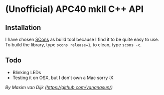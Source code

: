 # (Unofficial) APC40 mkII C++ API

## Installation
I have chosen [SCons](https://scons.org/) as build tool because I find it to be quite easy to use.
To build the library, type `scons release=1`, to clean, type `scons -c`.

## Todo
- Blinking LEDs
- Testing it on OSX, but I don\'t own a Mac sorry :X

*By Maxim van Dijk (https://github.com/vananasun/)*